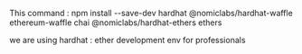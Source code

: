 This command :
npm install --save-dev hardhat @nomiclabs/hardhat-waffle ethereum-waffle chai @nomiclabs/hardhat-ethers ethers

we are using hardhat : ether development env for professionals